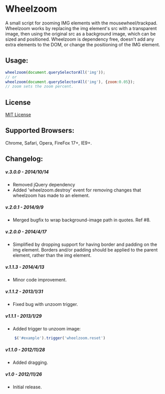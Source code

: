 # Wheelzoom

A small script for zooming IMG elements with the mousewheel/trackpad.  Wheelzoom works by replacing the img element's src with a transparent image, then using the original src as a background image, which can be sized and positioned. Wheelzoom is dependency free, doesn't add any extra elements to the DOM, or change the positioning of the IMG element.

## Usage:
````javascript
wheelzoom(document.querySelectorAll('img'));
// or
wheelzoom(document.querySelectorAll('img'), {zoom:0.05});
// zoom sets the zoom percent.
````

## License
[MIT License](http://opensource.org/licenses/MIT)

## Supported Browsers:
Chrome, Safari, Opera, FireFox 17+, IE9+.

## Changelog:

##### v.3.0.0 - 2014/10/14
* Removed jQuery dependency
* Added 'wheelzoom.destroy' event for removing changes that wheelzoom has made to an element.

##### v.2.0.1 - 2014/9/9
* Merged bugfix to wrap background-image path in quotes.  Ref #8.

##### v.2.0.0 - 2014/4/17
* Simplified by dropping support for having border and padding on the img element. Borders and/or padding should be applied to the parent element, rather than the img element.

##### v.1.1.3 - 2014/4/13
* Minor code improvement.

##### v.1.1.2 - 2013/1/31
* Fixed bug with unzoom trigger.

##### v1.1.1 - 2013/1/29
* Added trigger to unzoom image: 
````javascript
	$('#example').trigger('wheelzoom.reset')
````

##### v1.1.0 - 2012/11/28
* Added dragging.

##### v1.0 - 2012/11/26
* Initial release.

